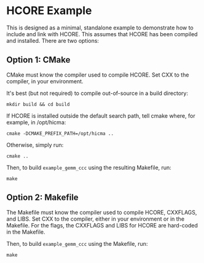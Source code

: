 HCORE Example
================================================================================

This is designed as a minimal, standalone example to demonstrate
how to include and link with HCORE. This assumes that HCORE has
been compiled and installed. There are two options:

## Option 1: CMake

CMake must know the compiler used to compile HCORE. Set CXX to the
compiler, in your environment.

It's best (but not required) to compile out-of-source in a build directory:

    mkdir build && cd build

If HCORE is installed outside the default search path, tell cmake
where, for example, in /opt/hicma:

    cmake -DCMAKE_PREFIX_PATH=/opt/hicma ..

Otherwise, simply run:

    cmake ..

Then, to build `example_gemm_ccc` using the resulting Makefile, run:

    make

## Option 2: Makefile

The Makefile must know the compiler used to compile HCORE,
CXXFLAGS, and LIBS. Set CXX to the compiler, either in your environment
or in the Makefile. For the flags, the CXXFLAGS and LIBS for HCORE are
hard-coded in the Makefile.

Then, to build `example_gemm_ccc` using the Makefile, run:

    make
